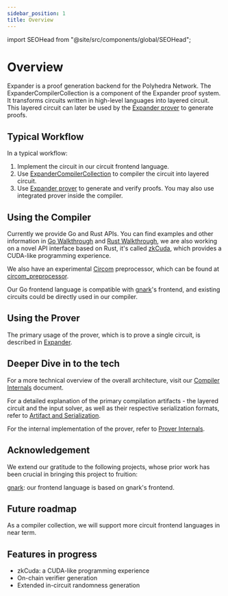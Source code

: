 ```yaml
---
sidebar_position: 1
title: Overview
---
```

import SEOHead from "@site/src/components/global/SEOHead";

<SEOHead
  title="Expander | Polyhedra Network"
  description="Expander is the fastest ZK proof system to date invented by Polyhedra Network."
  url="https://docs.polyhedra.network/expander"
  siteName="Expander"
  image="/img/seo/empty.png"
/>
# Overview

Expander is a proof generation backend for the Polyhedra Network. The ExpanderCompilerCollection is a component of the Expander proof system. It transforms circuits written in high-level languages into layered circuit. This layered circuit can later be used by the [Expander prover](https://github.com/PolyhedraZK/Expander) to generate proofs.

## Typical Workflow

In a typical workflow:

1. Implement the circuit in our circuit frontend language.
2. Use [ExpanderCompilerCollection](https://github.com/PolyhedraZK/ExpanderCompilerCollection) to compiler the circuit into layered circuit.
3. Use [Expander prover](https://github.com/PolyhedraZK/Expander) to generate and verify proofs. You may also use integrated prover inside the compiler.

## Using the Compiler

Currently we provide Go and Rust APIs. You can find examples and other information in [Go Walkthrough](go/intro) and [Rust Walkthrough](rust/intro), we are also working on a novel API interface based on Rust, it's called [zkCuda](cuda/cuda_like_frontend), which provides a CUDA-like programming experience.

We also have an experimental [Circom](https://github.com/iden3/circom) preprocessor, which can be found at [circom_preprocessor](https://github.com/PolyhedraZK/ExpanderCompilerCollection/tree/v0.0.3/circom_preprocessor).

Our Go frontend language is compatible with [gnark](https://github.com/ConsenSys/gnark)'s frontend, and existing circuits could be directly used in our compiler.

## Using the Prover

The primary usage of the prover, which is to prove a single circuit, is described in [Expander](https://github.com/PolyhedraZK/Expander).

## Deeper Dive in to the tech

For a more technical overview of the overall architecture, visit our [Compiler Internals](internal/intro) document.

For a detailed explanation of the primary compilation artifacts - the layered circuit and the input solver, as well as their respective serialization formats, refer to [Artifact and Serialization](internal/artifact_and_serialization).

For the internal implementation of the prover, refer to [Prover Internals](prover_internals/input_chunks).

## Acknowledgement

We extend our gratitude to the following projects, whose prior work has been crucial in bringing this project to fruition:

[gnark](https://github.com/Consensys/gnark): our frontend language is based on gnark's frontend.

## Future roadmap

As a compiler collection, we will support more circuit frontend languages in near term.

## Features in progress

- zkCuda: a CUDA-like programming experience
- On-chain verifier generation
- Extended in-circuit randomness generation
